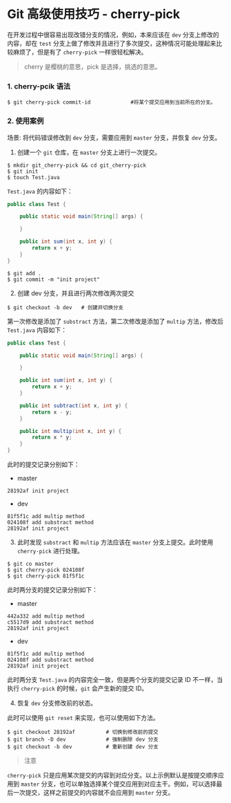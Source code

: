 # Git 高级使用技巧 - cherry-pick

在开发过程中很容易出现改错分支的情况，例如，本来应该在 `dev` 分支上修改的内容，却在 `test` 分支上做了修改并且进行了多次提交，这种情况可能处理起来比较麻烦了，但是有了 `cherry-pick` 一样很轻松解决。

> cherry 是樱桃的意思，pick 是选择，挑选的意思。

### 1. cherry-pcik 语法

```git
$ git cherry-pick commit-id             #将某个提交应用到当前所在的分支。
```

### 2. 使用案例

场景: 将代码错误修改到 `dev` 分支，需要应用到 `master` 分支，并恢复 `dev` 分支。

1. 创建一个 `git` 仓库，在 `master` 分支上进行一次提交。
 
```git
$ mkdir git_cherry-pick && cd git_cherry-pick
$ git init
$ touch Test.java
```

`Test.java` 的内容如下：

```java
public class Test {

    public static void main(String[] args) {

    }

    public int sum(int x, int y) {
        return x + y;
    }
}
```

```git
$ git add .
$ git commit -m "init project"
```
2. 创建 dev 分支，并且进行两次修改两次提交

```git
$ git checkout -b dev   # 创建并切换分支
```
第一次修改是添加了 `substract` 方法，第二次修改是添加了 `multip` 方法，修改后 `Test.java` 内容如下：

```java
public class Test {

    public static void main(String[] args) {

    }

    public int sum(int x, int y) {
        return x + y;
    }

    public int subtract(int x, int y) {
        return x - y;
    }

    public int multip(int x, int y) {
        return x * y;
    }
}
```

此时的提交记录分别如下：

* master
```git
28192af init project
```

* dev

```git
81f5f1c add multip method
024108f add substract method
28192af init project
```

3. 此时发现 `substract` 和 `multip` 方法应该在 `master` 分支上提交。此时使用 `cherry-pick` 进行处理。

```git
$ git co master
$ git cherry-pick 024108f
$ git cherry-pick 81f5f1c
```

此时两分支的提交记录分别如下：

* master
```git
442a332 add multip method
c5517d9 add substract method
28192af init project
```

* dev

```git
81f5f1c add multip method
024108f add substract method
28192af init project
```
此时两分支 `Test.java` 的内容完全一致，但是两个分支的提交记录 ID 不一样，当执行 `cherry-pick` 的时候，`git` 会产生新的提交 ID。

4. 恢复 `dev` 分支修改前的状态。

此时可以使用 `git reset` 来实现，也可以使用如下方法。

```git
$ git checkout 28192af          # 切换到修改前的提交
$ git branch -D dev             # 强制删除 dev 分支
$ git checkout -b dev           # 重新创建 dev 分支
```

> 注意

`cherry-pick` 只是应用某次提交的内容到对应分支。以上示例默认是按提交顺序应用到 `master` 分支，也可以单独选择某个提交应用到对应主干。例如，可以选择最后一次提交，这样之前提交的内容就不会应用到 `master` 分支。







